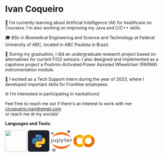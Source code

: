 # Ivan Coqueiro

🧬 I’m currently learning about Artificial Intelligence (AI) for healthcare on Coursera. I'm also working on improving my Java and C/C++ skills.

🎓 BSc in Biomedical Engineering and Science and Technology at Federal University of ABC, located in ABC Paulista in Brazil. 

🔬 During my graduation, I did an undergraduate research project based on alternatives for current FiO2 sensors. I also designed and implemented as a capstone project a Pushrim-Activated Power Assisted Wheelchair (PAPAW) instrumentation module.

🚀 I worked as a Tech Support intern during the year of 2023, where I developed important skills for Frontline employees.

🌐 I'm interested in participating in hackathons!

Feel free to reach me out if there's an interest to work with me:<br>
    clcoqueiro.ivan@gmail.com<br>
    or reach me at my socials! 

**Languages and Tools:**

<img src = "https://upload.wikimedia.org/wikipedia/commons/1/18/C_Programming_Language.svg"  width="70" height="70"> <img src="https://github.com/gui-bus/TechIcons/blob/main/Dark/Python.svg" width="70" height="70"> <img src="https://github.com/lucas-dpontes/lucas-dpontes/blob/main/jupyter-logo.png" width="70" height="70"> <img src="https://github.com/lucas-dpontes/lucas-dpontes/blob/main/collab-logo.png" width="70" height="70">


<!--
Here are some ideas to get you started:

- 🔭 I’m currently working on ...
- 🌱 I’m currently learning ...
- 👯 I’m looking to collaborate on ...
- 🤔 I’m looking for help with ...
- 💬 Ask me about ...
- 📫 How to reach me: ...
- 😄 Pronouns: ...
- ⚡ Fun fact: ...
-->
